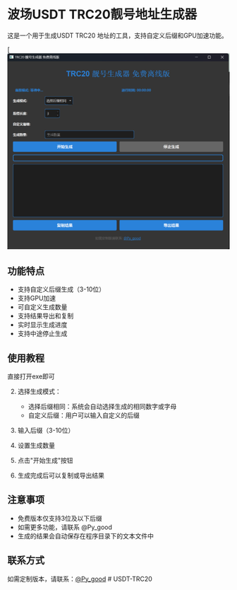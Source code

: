 # 波场USDT TRC20靓号地址生成器

这是一个用于生成USDT TRC20 地址的工具，支持自定义后缀和GPU加速功能。

[![Uploading {](https://github.com/pygood888/USDT-TRC20/blob/main/%E4%B8%BB%E7%95%8C%E9%9D%A2.png)

## 功能特点

- 支持自定义后缀生成（3-10位）
- 支持GPU加速
- 可自定义生成数量
- 支持结果导出和复制
- 实时显示生成进度
- 支持中途停止生成

## 使用教程
直接打开exe即可

2. 选择生成模式：
   - 选择后缀相同：系统会自动选择生成的相同数字或字母
   - 自定义后缀：用户可以输入自定义的后缀

3. 输入后缀（3-10位）
4. 设置生成数量
5. 点击"开始生成"按钮
6. 生成完成后可以复制或导出结果

## 注意事项

- 免费版本仅支持3位及以下后缀
- 如需更多功能，请联系 @Py_good
- 生成的结果会自动保存在程序目录下的文本文件中

## 联系方式

如需定制版本，请联系：[@Py_good](https://t.me/Py_good) # USDT-TRC20
